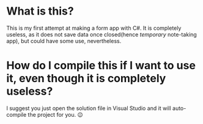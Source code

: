 # What is this?
This is my first attempt at making a form app with C#. It is completely useless, as it does not save data once closed(hence *temporary* note-taking app), but could have some use, nevertheless. 

# How do I compile this if I want to use it, even though it is completely useless?
I suggest you just open the solution file in Visual Studio and it will auto-compile the project for you. 😉
